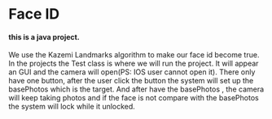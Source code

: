 # Face ID
#### this is a java project.
We use the Kazemi Landmarks algorithm to make our face id become true.
In the projects the Test class is where we will run the project.
It will appear an GUI and the camera will open(PS: IOS user cannot open it).
There only have one button, after the user click the button the system will set up the basePhotos which is the target. And after have the 
basePhotos , the camera will keep taking photos and if the face is not 
compare with the basePhotos the system will lock while it unlocked.
